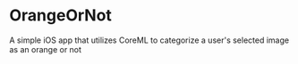 # OrangeOrNot
A simple iOS app that utilizes CoreML to categorize a user's selected image as an orange or not

